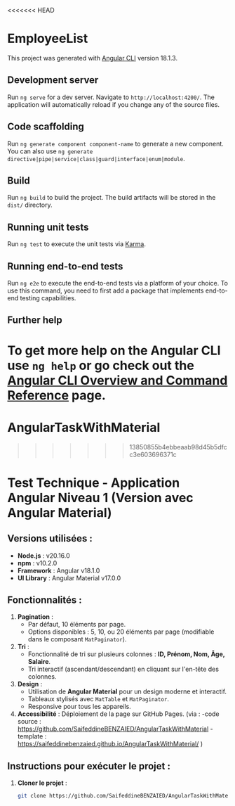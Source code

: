 <<<<<<< HEAD
# EmployeeList

This project was generated with [Angular CLI](https://github.com/angular/angular-cli) version 18.1.3.

## Development server

Run `ng serve` for a dev server. Navigate to `http://localhost:4200/`. The application will automatically reload if you change any of the source files.

## Code scaffolding

Run `ng generate component component-name` to generate a new component. You can also use `ng generate directive|pipe|service|class|guard|interface|enum|module`.

## Build

Run `ng build` to build the project. The build artifacts will be stored in the `dist/` directory.

## Running unit tests

Run `ng test` to execute the unit tests via [Karma](https://karma-runner.github.io).

## Running end-to-end tests

Run `ng e2e` to execute the end-to-end tests via a platform of your choice. To use this command, you need to first add a package that implements end-to-end testing capabilities.

## Further help

To get more help on the Angular CLI use `ng help` or go check out the [Angular CLI Overview and Command Reference](https://angular.dev/tools/cli) page.
=======
# AngularTaskWithMaterial
>>>>>>> 13850855b4ebbeaab98d45b5dfcc3e603696371c


# Test Technique - Application Angular Niveau 1 (Version avec Angular Material)

## Versions utilisées :
- **Node.js** : v20.16.0
- **npm** : v10.2.0
- **Framework** : Angular v18.1.0
- **UI Library** : Angular Material v17.0.0

## Fonctionnalités :
1. **Pagination** : 
   - Par défaut, 10 éléments par page.
   - Options disponibles : 5, 10, ou 20 éléments par page (modifiable dans le composant `MatPaginator`).
2. **Tri** : 
   - Fonctionnalité de tri sur plusieurs colonnes : **ID, Prénom, Nom, Âge, Salaire**.
   - Tri interactif (ascendant/descendant) en cliquant sur l'en-tête des colonnes.
3. **Design** : 
   - Utilisation de **Angular Material** pour un design moderne et interactif.
   - Tableaux stylisés avec `MatTable` et `MatPaginator`.
   - Responsive pour tous les appareils.
4. **Accessibilité** : Déploiement de la page sur GitHub Pages. (via :
    -code source : https://github.com/SaifeddineBENZAIED/AngularTaskWithMaterial
    -template : https://saifeddinebenzaied.github.io/AngularTaskWithMaterial/
    )

## Instructions pour exécuter le projet :
1. **Cloner le projet** :
   ```bash
   git clone https://github.com/SaifeddineBENZAIED/AngularTaskWithMaterial.git